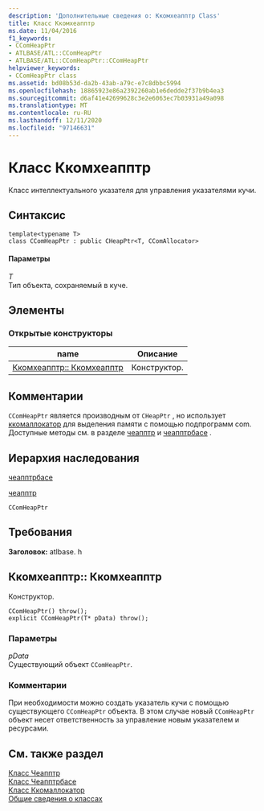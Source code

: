 ```yaml
---
description: 'Дополнительные сведения о: Ккомхеапптр Class'
title: Класс Ккомхеапптр
ms.date: 11/04/2016
f1_keywords:
- CComHeapPtr
- ATLBASE/ATL::CComHeapPtr
- ATLBASE/ATL::CComHeapPtr::CComHeapPtr
helpviewer_keywords:
- CComHeapPtr class
ms.assetid: bd08b53d-da2b-43ab-a79c-e7c8dbbc5994
ms.openlocfilehash: 18865923e86a2392260ab1e6dedde2f37b9b4ea3
ms.sourcegitcommit: d6af41e42699628c3e2e6063ec7b03931a49a098
ms.translationtype: MT
ms.contentlocale: ru-RU
ms.lasthandoff: 12/11/2020
ms.locfileid: "97146631"
---
```

# <a name="ccomheapptr-class"></a>Класс Ккомхеапптр

Класс интеллектуального указателя для управления указателями кучи.

## <a name="syntax"></a>Синтаксис

```
template<typename T>
class CComHeapPtr : public CHeapPtr<T, CComAllocator>
```

#### <a name="parameters"></a>Параметры

*T*<br/>
Тип объекта, сохраняемый в куче.

## <a name="members"></a>Элементы

### <a name="public-constructors"></a>Открытые конструкторы

|name|Описание|
|----------|-----------------|
|[Ккомхеапптр:: Ккомхеапптр](#ccomheapptr)|Конструктор.|

## <a name="remarks"></a>Комментарии

`CComHeapPtr` является производным от `CHeapPtr` , но использует [ккомаллокатор](../../atl/reference/ccomallocator-class.md) для выделения памяти с помощью подпрограмм com. Доступные методы см. в разделе [чеапптр](../../atl/reference/cheapptr-class.md) и [чеапптрбасе](../../atl/reference/cheapptrbase-class.md) .

## <a name="inheritance-hierarchy"></a>Иерархия наследования

[чеапптрбасе](../../atl/reference/cheapptrbase-class.md)

[чеапптр](../../atl/reference/cheapptr-class.md)

`CComHeapPtr`

## <a name="requirements"></a>Требования

**Заголовок:** atlbase. h

## <a name="ccomheapptrccomheapptr"></a><a name="ccomheapptr"></a> Ккомхеапптр:: Ккомхеапптр

Конструктор.

```
CComHeapPtr() throw();
explicit CComHeapPtr(T* pData) throw();
```

### <a name="parameters"></a>Параметры

*pData*<br/>
Существующий объект `CComHeapPtr`.

### <a name="remarks"></a>Комментарии

При необходимости можно создать указатель кучи с помощью существующего `CComHeapPtr` объекта. В этом случае новый `CComHeapPtr` объект несет ответственность за управление новым указателем и ресурсами.

## <a name="see-also"></a>См. также раздел

[Класс Чеапптр](../../atl/reference/cheapptr-class.md)<br/>
[Класс Чеапптрбасе](../../atl/reference/cheapptrbase-class.md)<br/>
[Класс Ккомаллокатор](../../atl/reference/ccomallocator-class.md)<br/>
[Общие сведения о классах](../../atl/atl-class-overview.md)
